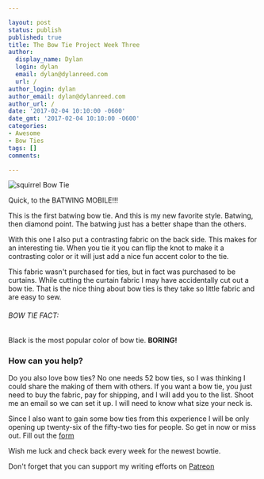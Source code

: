 ```yaml
---

layout: post
status: publish
published: true
title: The Bow Tie Project Week Three
author:
  display_name: Dylan
  login: dylan
  email: dylan@dylanreed.com
  url: /
author_login: dylan
author_email: dylan@dylanreed.com
author_url: /
date: '2017-02-04 10:10:00 -0600'
date_gmt: '2017-02-04 10:10:00 -0600'
categories:
- Awesome
- Bow Ties
tags: []
comments:

---
```


![squirrel Bow Tie](https://raw.githubusercontent.com/dylanreed/dylanreed.com/gh-pages/Images/Bowtie-week-5.jpg)

Quick, to the BATWING MOBILE!!!

This is the first batwing bow tie. And this is my new favorite style. Batwing, then diamond point. The batwing just has a better shape than the others. 

With this one I also put a contrasting fabric on the back side. This makes for an interesting tie. When you tie it you can flip the knot to make it a contrasting color or it will just add a nice fun accent color to the tie. 

This fabric wasn't purchased for ties, but in fact was purchased to be curtains. While cutting the curtain fabric I may have accidentally cut out a bow tie. That is the nice thing about bow ties is they take so little fabric and are easy to sew. 

<h6>BOW TIE FACT:</h6>

Black is the most popular color of bow tie. <b>BORING!</b>

<h3>How can you help?</h3>

Do you also love bow ties? No one needs 52 bow ties, so I was thinking I could share the making of them with others. If you want a bow tie, you just need to buy the fabric, pay for shipping,  and I will add you to the list. Shoot me an email so we can set it up. I will need to know what size your neck is. 

Since I also want to gain some bow ties from this experience I will be only opening up twenty-six of the fifty-two ties for people. So get in now or miss out. Fill out the [form](http://dylan.la/2j1ogU3)

Wish me luck and check back every week for the newest bowtie.

Don't forget that you can support my writing efforts on [Patreon](https://www.patreon.com/dylanreed)





